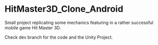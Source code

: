 # HitMaster3D_Clone_Android

Small project replicating some mechanics featuring in a rather successful mobile game Hit Master 3D.

Check dev branch for the code and the Unity Project.
